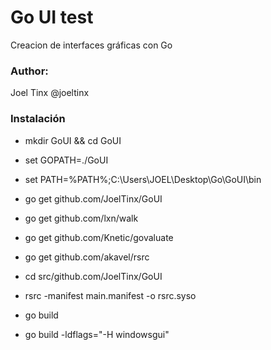 # Go UI test

Creacion de interfaces gráficas con Go

### Author:

Joel Tinx @joeltinx

### Instalación
- mkdir GoUI && cd GoUI
- set GOPATH=./GoUI
- set PATH=%PATH%;C:\Users\JOEL\Desktop\Go\GoUI\bin

- go get github.com/JoelTinx/GoUI
- go get github.com/lxn/walk
- go get github.com/Knetic/govaluate
- go get github.com/akavel/rsrc

- cd src/github.com/JoelTinx/GoUI
- rsrc -manifest main.manifest -o rsrc.syso

- go build
- go build -ldflags="-H windowsgui"
